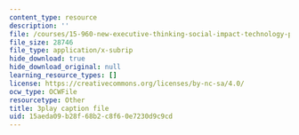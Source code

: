 ```yaml
---
content_type: resource
description: ''
file: /courses/15-960-new-executive-thinking-social-impact-technology-projects-fall-2017-spring-2018/15aeda09b28f68b2c8f60e7230d9c9cd_HaySEpWEsdU.srt
file_size: 28746
file_type: application/x-subrip
hide_download: true
hide_download_original: null
learning_resource_types: []
license: https://creativecommons.org/licenses/by-nc-sa/4.0/
ocw_type: OCWFile
resourcetype: Other
title: 3play caption file
uid: 15aeda09-b28f-68b2-c8f6-0e7230d9c9cd
---
```

